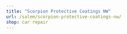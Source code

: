 ```yaml
---
title: "Scorpion Protective Coatings NW"
url: /salem/scorpion-protective-coatings-nw/
shop: car repair
---
```

